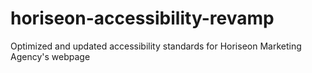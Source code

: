 # horiseon-accessibility-revamp
Optimized and updated accessibility standards for Horiseon Marketing Agency's webpage
